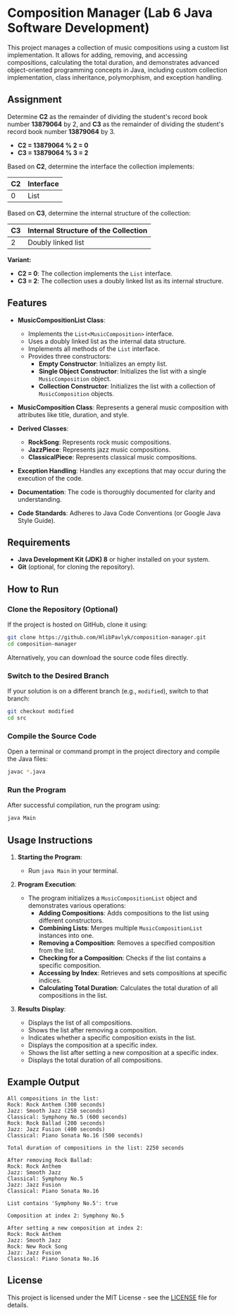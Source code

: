
# Composition Manager (Lab 6 Java Software Development)

This project manages a collection of music compositions using a custom list implementation. It allows for adding, removing, and accessing compositions, calculating the total duration, and demonstrates advanced object-oriented programming concepts in Java, including custom collection implementation, class inheritance, polymorphism, and exception handling.

## Assignment

Determine **C2** as the remainder of dividing the student's record book number **13879064** by 2, and **C3** as the remainder of dividing the student's record book number **13879064** by 3.

- **C2 = 13879064 % 2 = 0**
- **C3 = 13879064 % 3 = 2**

Based on **C2**, determine the interface the collection implements:

| C2 | Interface |
|----|-----------|
| 0  | List      |

Based on **C3**, determine the internal structure of the collection:

| C3 | Internal Structure of the Collection |
|----|--------------------------------------|
| 2  | Doubly linked list                   |

**Variant:**

- **C2 = 0**: The collection implements the `List` interface.
- **C3 = 2**: The collection uses a doubly linked list as its internal structure.

## Features

- **MusicCompositionList Class**:
    - Implements the `List<MusicComposition>` interface.
    - Uses a doubly linked list as the internal data structure.
    - Implements all methods of the `List` interface.
    - Provides three constructors:
        - **Empty Constructor**: Initializes an empty list.
        - **Single Object Constructor**: Initializes the list with a single `MusicComposition` object.
        - **Collection Constructor**: Initializes the list with a collection of `MusicComposition` objects.

- **MusicComposition Class**: Represents a general music composition with attributes like title, duration, and style.

- **Derived Classes**:
    - **RockSong**: Represents rock music compositions.
    - **JazzPiece**: Represents jazz music compositions.
    - **ClassicalPiece**: Represents classical music compositions.

- **Exception Handling**: Handles any exceptions that may occur during the execution of the code.

- **Documentation**: The code is thoroughly documented for clarity and understanding.

- **Code Standards**: Adheres to Java Code Conventions (or Google Java Style Guide).

## Requirements

- **Java Development Kit (JDK) 8** or higher installed on your system.
- **Git** (optional, for cloning the repository).

## How to Run

### Clone the Repository (Optional)

If the project is hosted on GitHub, clone it using:

```bash
git clone https://github.com/HlibPavlyk/composition-manager.git
cd composition-manager
```

Alternatively, you can download the source code files directly.

### Switch to the Desired Branch

If your solution is on a different branch (e.g., `modified`), switch to that branch:

```bash
git checkout modified
cd src
```

### Compile the Source Code

Open a terminal or command prompt in the project directory and compile the Java files:

```bash
javac *.java
```

### Run the Program

After successful compilation, run the program using:

```bash
java Main
```

## Usage Instructions

1. **Starting the Program**:
    - Run `java Main` in your terminal.

2. **Program Execution**:
    - The program initializes a `MusicCompositionList` object and demonstrates various operations:
        - **Adding Compositions**: Adds compositions to the list using different constructors.
        - **Combining Lists**: Merges multiple `MusicCompositionList` instances into one.
        - **Removing a Composition**: Removes a specified composition from the list.
        - **Checking for a Composition**: Checks if the list contains a specific composition.
        - **Accessing by Index**: Retrieves and sets compositions at specific indices.
        - **Calculating Total Duration**: Calculates the total duration of all compositions in the list.

3. **Results Display**:
    - Displays the list of all compositions.
    - Shows the list after removing a composition.
    - Indicates whether a specific composition exists in the list.
    - Displays the composition at a specific index.
    - Shows the list after setting a new composition at a specific index.
    - Displays the total duration of all compositions.

## Example Output

```
All compositions in the list:
Rock: Rock Anthem (300 seconds)
Jazz: Smooth Jazz (250 seconds)
Classical: Symphony No.5 (600 seconds)
Rock: Rock Ballad (200 seconds)
Jazz: Jazz Fusion (400 seconds)
Classical: Piano Sonata No.16 (500 seconds)

Total duration of compositions in the list: 2250 seconds

After removing Rock Ballad:
Rock: Rock Anthem
Jazz: Smooth Jazz
Classical: Symphony No.5
Jazz: Jazz Fusion
Classical: Piano Sonata No.16

List contains 'Symphony No.5': true

Composition at index 2: Symphony No.5

After setting a new composition at index 2:
Rock: Rock Anthem
Jazz: Smooth Jazz
Rock: New Rock Song
Jazz: Jazz Fusion
Classical: Piano Sonata No.16
```

## License

This project is licensed under the MIT License - see the [LICENSE](LICENSE) file for details.
